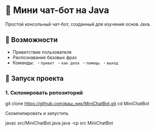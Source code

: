# 🤖 Мини чат-бот на Java

Простой консольный чат-бот, созданный для изучения основ Java.



## 📌 Возможности

- Приветствие пользователя
- Распознавание базовых фраз
- Команды:
  - `привет`
  - `как дела`
  - `помощь`
  - `выход`



## 🚀 Запуск проекта

### 1. Склонировать репозиторий
git clone https://github.com/ваш_ник/MiniChatBot.git
cd MiniChatBot



Скомпилировать и запустить

javac src/MiniChatBot.java java -cp src MiniChatBot
